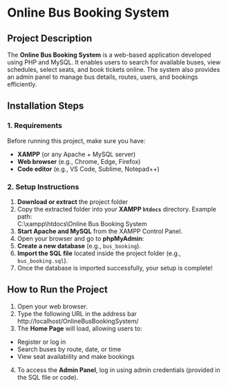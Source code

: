 #  Online Bus Booking System

##  Project Description
The **Online Bus Booking System** is a web-based application developed using PHP and MySQL. It enables users to search for available buses, view schedules, select seats, and book tickets online. The system also provides an admin panel to manage bus details, routes, users, and bookings efficiently.

##  Installation Steps

### 1. Requirements
Before running this project, make sure you have:
- **XAMPP** (or any Apache + MySQL server)
- **Web browser** (e.g., Chrome, Edge, Firefox)
- **Code editor** (e.g., VS Code, Sublime, Notepad++)

### 2. Setup Instructions
1. **Download or extract** the project folder  
2. Copy the extracted folder into your **XAMPP `htdocs`** directory.
Example path:  
C:\xampp\htdocs\Online Bus Booking System
3. **Start Apache and MySQL** from the XAMPP Control Panel.
4. Open your browser and go to **phpMyAdmin**:  
5. **Create a new database** (e.g., `bus_booking`).
6. **Import the SQL file** located inside the project folder (e.g., `bus_booking.sql`).
7. Once the database is imported successfully, your setup is complete!

## How to Run the Project
1. Open your web browser.  
2. Type the following URL in the address bar
http://localhost/OnlineBusBookingSystem/
3.  The **Home Page** will load, allowing users to:
- Register or log in  
- Search buses by route, date, or time  
- View seat availability and make bookings  
4. To access the **Admin Panel**, log in using admin credentials (provided in the SQL file or code).



